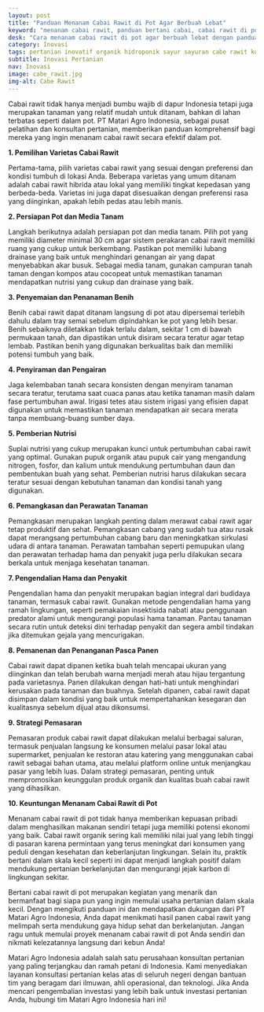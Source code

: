 ```yaml
---
layout: post
title: "Panduan Menanam Cabai Rawit di Pot Agar Berbuah Lebat"
keyword: "menanam cabai rawit, panduan bertani cabai, cabai rawit di pot, budidaya cabai rawit, PT Matari Agro Indonesia"
desk: "Cara menanam cabai rawit di pot agar berbuah lebat dengan panduan lengkap dari PT Matari Agro Indonesia. Cocok untuk individu, perusahaan pertanian, dan pemerintah daerah di seluruh Indonesia yang tertarik dengan pertanian dalam skala kecil"
category: Inovasi
tags: pertanian inovatif organik hidroponik sayur sayuran cabe rawit konsultan ketahanan pangan
subtitle: Inovasi Pertanian
nav: Inovasi
image: cabe_rawit.jpg
img-alt: Cabe Rawit
---
```


Cabai rawit tidak hanya menjadi bumbu wajib di dapur Indonesia tetapi juga merupakan tanaman yang relatif mudah untuk ditanam, bahkan di lahan terbatas seperti dalam pot. PT Matari Agro Indonesia, sebagai pusat pelatihan dan konsultan pertanian, memberikan panduan komprehensif bagi mereka yang ingin menanam cabai rawit secara efektif dalam pot.

**1. Pemilihan Varietas Cabai Rawit**

Pertama-tama, pilih varietas cabai rawit yang sesuai dengan preferensi dan kondisi tumbuh di lokasi Anda. Beberapa varietas yang umum ditanam adalah cabai rawit hibrida atau lokal yang memiliki tingkat kepedasan yang berbeda-beda. Varietas ini juga dapat disesuaikan dengan preferensi rasa yang diinginkan, apakah lebih pedas atau lebih manis.

**2. Persiapan Pot dan Media Tanam**

Langkah berikutnya adalah persiapan pot dan media tanam. Pilih pot yang memiliki diameter minimal 30 cm agar sistem perakaran cabai rawit memiliki ruang yang cukup untuk berkembang. Pastikan pot memiliki lubang drainase yang baik untuk menghindari genangan air yang dapat menyebabkan akar busuk. Sebagai media tanam, gunakan campuran tanah taman dengan kompos atau cocopeat untuk memastikan tanaman mendapatkan nutrisi yang cukup dan drainase yang baik.

**3. Penyemaian dan Penanaman Benih**

Benih cabai rawit dapat ditanam langsung di pot atau dipersemai terlebih dahulu dalam tray semai sebelum dipindahkan ke pot yang lebih besar. Benih sebaiknya diletakkan tidak terlalu dalam, sekitar 1 cm di bawah permukaan tanah, dan dipastikan untuk disiram secara teratur agar tetap lembab. Pastikan benih yang digunakan berkualitas baik dan memiliki potensi tumbuh yang baik.

**4. Penyiraman dan Pengairan**

Jaga kelembaban tanah secara konsisten dengan menyiram tanaman secara teratur, terutama saat cuaca panas atau ketika tanaman masih dalam fase pertumbuhan awal. Irigasi tetes atau sistem irigasi yang efisien dapat digunakan untuk memastikan tanaman mendapatkan air secara merata tanpa membuang-buang sumber daya.

**5. Pemberian Nutrisi**

Suplai nutrisi yang cukup merupakan kunci untuk pertumbuhan cabai rawit yang optimal. Gunakan pupuk organik atau pupuk cair yang mengandung nitrogen, fosfor, dan kalium untuk mendukung pertumbuhan daun dan pembentukan buah yang sehat. Pemberian nutrisi harus dilakukan secara teratur sesuai dengan kebutuhan tanaman dan kondisi tanah yang digunakan.

**6. Pemangkasan dan Perawatan Tanaman**

Pemangkasan merupakan langkah penting dalam merawat cabai rawit agar tetap produktif dan sehat. Pemangkasan cabang yang sudah tua atau rusak dapat merangsang pertumbuhan cabang baru dan meningkatkan sirkulasi udara di antara tanaman. Perawatan tambahan seperti pemupukan ulang dan perawatan terhadap hama dan penyakit juga perlu dilakukan secara berkala untuk menjaga kesehatan tanaman.

**7. Pengendalian Hama dan Penyakit**

Pengendalian hama dan penyakit merupakan bagian integral dari budidaya tanaman, termasuk cabai rawit. Gunakan metode pengendalian hama yang ramah lingkungan, seperti pemakaian insektisida nabati atau penggunaan predator alami untuk mengurangi populasi hama tanaman. Pantau tanaman secara rutin untuk deteksi dini terhadap penyakit dan segera ambil tindakan jika ditemukan gejala yang mencurigakan.

**8. Pemanenan dan Penanganan Pasca Panen**

Cabai rawit dapat dipanen ketika buah telah mencapai ukuran yang diinginkan dan telah berubah warna menjadi merah atau hijau tergantung pada varietasnya. Panen dilakukan dengan hati-hati untuk menghindari kerusakan pada tanaman dan buahnya. Setelah dipanen, cabai rawit dapat disimpan dalam kondisi yang baik untuk mempertahankan kesegaran dan kualitasnya sebelum dijual atau dikonsumsi.

**9. Strategi Pemasaran**

Pemasaran produk cabai rawit dapat dilakukan melalui berbagai saluran, termasuk penjualan langsung ke konsumen melalui pasar lokal atau supermarket, penjualan ke restoran atau katering yang menggunakan cabai rawit sebagai bahan utama, atau melalui platform online untuk menjangkau pasar yang lebih luas. Dalam strategi pemasaran, penting untuk mempromosikan keunggulan produk organik dan kualitas buah cabai rawit yang dihasilkan.

**10. Keuntungan Menanam Cabai Rawit di Pot**

Menanam cabai rawit di pot tidak hanya memberikan kepuasan pribadi dalam menghasilkan makanan sendiri tetapi juga memiliki potensi ekonomi yang baik. Cabai rawit organik sering kali memiliki nilai jual yang lebih tinggi di pasaran karena permintaan yang terus meningkat dari konsumen yang peduli dengan kesehatan dan keberlanjutan lingkungan. Selain itu, praktik bertani dalam skala kecil seperti ini dapat menjadi langkah positif dalam mendukung pertanian berkelanjutan dan mengurangi jejak karbon di lingkungan sekitar.

Bertani cabai rawit di pot merupakan kegiatan yang menarik dan bermanfaat bagi siapa pun yang ingin memulai usaha pertanian dalam skala kecil. Dengan mengikuti panduan ini dan mendapatkan dukungan dari PT Matari Agro Indonesia, Anda dapat menikmati hasil panen cabai rawit yang melimpah serta mendukung gaya hidup sehat dan berkelanjutan. Jangan ragu untuk memulai proyek menanam cabai rawit di pot Anda sendiri dan nikmati kelezatannya langsung dari kebun Anda!

Matari Agro Indonesia adalah salah satu perusahaan konsultan pertanian yang paling terjangkau dan ramah petani di Indonesia. Kami menyediakan layanan konsultasi pertanian kelas atas di seluruh negeri dengan bantuan tim yang beragam dari ilmuwan, ahli operasional, dan teknologi. Jika Anda mencari pengembalian investasi yang lebih baik untuk investasi pertanian Anda, hubungi tim Matari Agro Indonesia hari ini!

